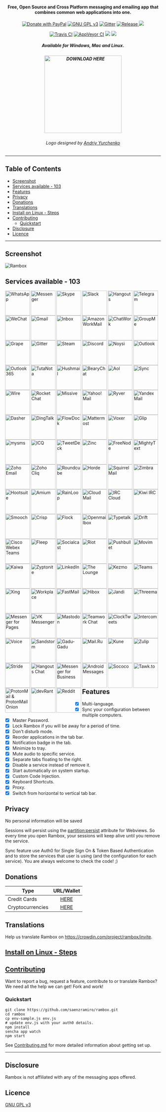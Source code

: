 <div align="center">
  <h1>

  </h1>

  <h4>Free, Open Source and Cross Platform messaging and emailing app that combines common web applications into one.</h4>

  <p>
    <a href="https://www.paypal.com/cgi-bin/webscr?cmd=_s-xclick&hosted_button_id=WU75QWS7LH2CA" target="_blank"><img src="https://img.shields.io/badge/Donate-PayPal-green.svg" alt="Donate with PayPal" /></a>
    <a href="https://www.gnu.org/licenses/gpl-3.0.en.html" target="_blank"><img src="https://img.shields.io/github/license/saenzramiro/rambox.svg" alt="GNU GPL v3" /></a>
    <a href="https://gitter.im/saenzramiro/rambox" target="_blank"><img src="https://badges.gitter.im/saenzramiro/rambox.svg" alt="Gitter" /></a>
    <a href="https://github.com/saenzramiro/rambox/releases/latest" target="_blank">
      <img src="https://img.shields.io/github/release/saenzramiro/rambox.svg" alt="Release" />
    </a>
    <a target="_blank" href="https://crowdin.com/project/rambox"><img src="https://d322cqt584bo4o.cloudfront.net/rambox/localized.svg" /></a>
  </p>
  <p>
    <a href="https://travis-ci.org/saenzramiro/rambox" target="_blank"><img src="https://travis-ci.org/saenzramiro/rambox.svg?branch=master" alt="Travis CI" /></a>
    <a href="https://ci.appveyor.com/project/saenzramiro/rambox" target="_blank"><img src="https://ci.appveyor.com/api/projects/status/3kk9ixjgxwrh7yfy?svg=true" alt="AppVeyor CI" /></a>
    <a href="https://david-dm.org/saenzramiro/rambox" title="Dependency status"><img src="https://david-dm.org/saenzramiro/rambox.svg" /></a>
    <a href="https://david-dm.org/saenzramiro/rambox#info=devDependencies" title="devDependency status"><img src="https://david-dm.org/saenzramiro/rambox/dev-status.svg" /></a>
  </p>

  <h5>Available for Windows, Mac and Linux.</h5>

  <h5><a href="https://rambox.pro/#ce" target="_blank"><img src="https://cdn.rawgit.com/saenzramiro/rambox/gh-pages/images/img-download.svg" width="250" alt="DOWNLOAD HERE" /></a></h5>

  <h6>Logo designed by <a href="https://www.linkedin.com/in/andriyyurchenko/" target="_blank">Andriy Yurchenko</a></h6>
</div>

---

## Table of Contents

- [Screenshot](#screenshot)
- [Services available - 103](#services-available---103)
- [Features](#features)
- [Privacy](#privacy)
- [Donations](#donations)
- [Translations](#translations)
- [Install on Linux - Steps](#install-on-linux---steps)
- [Contributing](#contributing)
  - [Quickstart](#quickstart)
- [Disclosure](#disclosure)
- [Licence](#licence)

---

## Screenshot

![Rambox](./resources/screenshots/mac.png)

## Services available - 103


<img width="80" align="left" src="https://firebasestorage.googleapis.com/v0/b/rambox-d1326.appspot.com/o/services%2Fwhatsapp.png?alt=media" alt="WhatsApp" title="WhatsApp" />
<img width="80" align="left" src="https://firebasestorage.googleapis.com/v0/b/rambox-d1326.appspot.com/o/services%2Fmessenger.png?alt=media" alt="Messenger" title="Messenger" />
<img width="80" align="left" src="https://firebasestorage.googleapis.com/v0/b/rambox-d1326.appspot.com/o/services%2Fskype.png?alt=media" alt="Skype" title="Skype" />
<img width="80" align="left" src="https://firebasestorage.googleapis.com/v0/b/rambox-d1326.appspot.com/o/services%2Fslack.png?alt=media" alt="Slack" title="Slack" />
<img width="80" align="left" src="https://firebasestorage.googleapis.com/v0/b/rambox-d1326.appspot.com/o/services%2Fhangouts.png?alt=media" alt="Hangouts" title="Hangouts" />
<img width="80" align="left" src="https://firebasestorage.googleapis.com/v0/b/rambox-d1326.appspot.com/o/services%2Ftelegram.png?alt=media" alt="Telegram" title="Telegram" />
<img width="80" align="left" src="https://firebasestorage.googleapis.com/v0/b/rambox-d1326.appspot.com/o/services%2Fwechat.png?alt=media" alt="WeChat" title="WeChat" />
<img width="80" align="left" src="https://firebasestorage.googleapis.com/v0/b/rambox-d1326.appspot.com/o/services%2Fgmail.png?alt=media" alt="Gmail" title="Gmail" />
<img width="80" align="left" src="https://firebasestorage.googleapis.com/v0/b/rambox-d1326.appspot.com/o/services%2Finbox.png?alt=media" alt="Inbox" title="Inbox" />
<img width="80" align="left" src="https://firebasestorage.googleapis.com/v0/b/rambox-d1326.appspot.com/o/services%2Fawsworkmail.png?alt=media" alt="Amazon WorkMail" title="Amazon WorkMail" />

<img width="80" align="left" src="https://firebasestorage.googleapis.com/v0/b/rambox-d1326.appspot.com/o/services%2Fchatwork.png?alt=media" alt="ChatWork" title="ChatWork"/>
<img width="80" align="left" src="https://firebasestorage.googleapis.com/v0/b/rambox-d1326.appspot.com/o/services%2Fgroupme.png?alt=media" alt="GroupMe" title="GroupMe"/>
<img width="80" align="left" src="https://firebasestorage.googleapis.com/v0/b/rambox-d1326.appspot.com/o/services%2Fgrape.png?alt=media" alt="Grape" title="Grape"/>
<img width="80" align="left" src="https://firebasestorage.googleapis.com/v0/b/rambox-d1326.appspot.com/o/services%2Fgitter.png?alt=media" alt="Gitter" title="Gitter"/>
<img width="80" align="left" src="https://firebasestorage.googleapis.com/v0/b/rambox-d1326.appspot.com/o/services%2Fsteam.png?alt=media" alt="Steam" title="Steam"/>
<img width="80" align="left" src="https://firebasestorage.googleapis.com/v0/b/rambox-d1326.appspot.com/o/services%2Fdiscord.png?alt=media" alt="Discord" title="Discord"/>
<img width="80" align="left" src="https://firebasestorage.googleapis.com/v0/b/rambox-d1326.appspot.com/o/services%2Fnoysi.png?alt=media" alt="Noysi" title="Noysi"/>
<img width="80" align="left" src="https://firebasestorage.googleapis.com/v0/b/rambox-d1326.appspot.com/o/services%2Foutlook.png?alt=media" alt="Outlook" title="Outlook"/>
<img width="80" align="left" src="https://firebasestorage.googleapis.com/v0/b/rambox-d1326.appspot.com/o/services%2Foutlook365.png?alt=media" alt="Outlook 365" title="Outlook 365"/>
<img width="80" align="left" src="https://firebasestorage.googleapis.com/v0/b/rambox-d1326.appspot.com/o/services%2Ftutanota.png?alt=media" alt="TutaNota" title="TutaNota"/>
<img width="80" align="left" src="https://firebasestorage.googleapis.com/v0/b/rambox-d1326.appspot.com/o/services%2Fhushmail.png?alt=media" alt="Hushmail" title="Hushmail" />

<img width="80" align="left" src="https://firebasestorage.googleapis.com/v0/b/rambox-d1326.appspot.com/o/services%2Fbearychat.png?alt=media" alt="BearyChat" title="BearyChat" />
<img width="80" align="left" src="https://firebasestorage.googleapis.com/v0/b/rambox-d1326.appspot.com/o/services%2Faol.png?alt=media" alt="Aol" title="Aol" />
<img width="80" align="left" src="https://firebasestorage.googleapis.com/v0/b/rambox-d1326.appspot.com/o/services%2Fsync.png?alt=media" alt="Sync" title="Sync" />
<img width="80" align="left" src="https://firebasestorage.googleapis.com/v0/b/rambox-d1326.appspot.com/o/services%2Fwire.png?alt=media" alt="Wire" title="Wire" />
<img width="80" align="left" src="https://firebasestorage.googleapis.com/v0/b/rambox-d1326.appspot.com/o/services%2Frocketchat.png?alt=media" alt="Rocket Chat" title="Rocket Chat" />
<img width="80" align="left" src="https://firebasestorage.googleapis.com/v0/b/rambox-d1326.appspot.com/o/services%2Fmissive.png?alt=media" alt="Missive" title="Missive" />
<img width="80" align="left" src="https://firebasestorage.googleapis.com/v0/b/rambox-d1326.appspot.com/o/services%2Fyahoo.png?alt=media" alt="Yahoo! Mail" title="Yahoo! Mail" />
<img width="80" align="left" src="https://firebasestorage.googleapis.com/v0/b/rambox-d1326.appspot.com/o/services%2Fryver.png?alt=media" alt="Ryver" title="Ryver" />
<img width="80" align="left" src="https://firebasestorage.googleapis.com/v0/b/rambox-d1326.appspot.com/o/services%2Fyandex.png?alt=media" alt="Yandex Mail" title="Yandex Mail" />
<img width="80" align="left" src="https://firebasestorage.googleapis.com/v0/b/rambox-d1326.appspot.com/o/services%2Fdasher.png?alt=media" alt="Dasher" title="Dasher" />
<img width="80" align="left" src="https://firebasestorage.googleapis.com/v0/b/rambox-d1326.appspot.com/o/services%2Fdingtalk.png?alt=media" alt="DingTalk" title="DingTalk" />

<img width="80" align="left" src="https://firebasestorage.googleapis.com/v0/b/rambox-d1326.appspot.com/o/services%2Fflowdock.png?alt=media" alt="FlowDock" title="FlowDock" />
<img width="80" align="left" src="https://firebasestorage.googleapis.com/v0/b/rambox-d1326.appspot.com/o/services%2Fmattermost.png?alt=media" alt="Mattermost" title="Mattermost" />
<img width="80" align="left" src="https://firebasestorage.googleapis.com/v0/b/rambox-d1326.appspot.com/o/services%2Fvoxer.png?alt=media" alt="Voxer" title="Voxer" />
<img width="80" align="left" src="https://firebasestorage.googleapis.com/v0/b/rambox-d1326.appspot.com/o/services%2Fglip.png?alt=media" alt="Glip" title="Glip" />
<img width="80" align="left" src="https://firebasestorage.googleapis.com/v0/b/rambox-d1326.appspot.com/o/services%2Fmysms.png?alt=media" alt="mysms" title="mysms" />
<img width="80" align="left" src="https://firebasestorage.googleapis.com/v0/b/rambox-d1326.appspot.com/o/services%2Ficq.png?alt=media" alt="ICQ" title="ICQ" />
<img width="80" align="left" src="https://firebasestorage.googleapis.com/v0/b/rambox-d1326.appspot.com/o/services%2Ftweetdeck.png?alt=media" alt="TweetDeck" title="TweetDeck" />
<img width="80" align="left" src="https://firebasestorage.googleapis.com/v0/b/rambox-d1326.appspot.com/o/services%2Fzinc.png?alt=media" alt="Zinc" title="Zinc" />
<img width="80" align="left" src="https://firebasestorage.googleapis.com/v0/b/rambox-d1326.appspot.com/o/services%2Ffreenode.png?alt=media" alt="FreeNode" title="FreeNode" />
<img width="80" align="left" src="https://firebasestorage.googleapis.com/v0/b/rambox-d1326.appspot.com/o/services%2Fmightytext.png?alt=media" alt="MightyText" title="MightyText" />

<img width="80" align="left" src="https://firebasestorage.googleapis.com/v0/b/rambox-d1326.appspot.com/o/services%2Fzohoemail.png?alt=media" alt="Zoho Email" title="Zoho Email" />
<img width="80" align="left" src="https://firebasestorage.googleapis.com/v0/b/rambox-d1326.appspot.com/o/services%2Fzohocliq.png?alt=media" alt="Zoho Cliq" title="Zoho Cliq" />
<img width="80" align="left" src="https://firebasestorage.googleapis.com/v0/b/rambox-d1326.appspot.com/o/services%2Froundcube.png?alt=media" alt="Roundcube" title="Roundcube" />
<img width="80" align="left" src="https://firebasestorage.googleapis.com/v0/b/rambox-d1326.appspot.com/o/services%2Fhorde.png?alt=media" alt="Horde" title="Horde" />
<img width="80" align="left" src="https://firebasestorage.googleapis.com/v0/b/rambox-d1326.appspot.com/o/services%2Fsquirrelmail.png?alt=media" alt="SquirrelMail" title="SquirrelMail" />
<img width="80" align="left" src="https://firebasestorage.googleapis.com/v0/b/rambox-d1326.appspot.com/o/services%2Fzimbra.png?alt=media" alt="Zimbra" title="Zimbra" />
<img width="80" align="left" src="https://firebasestorage.googleapis.com/v0/b/rambox-d1326.appspot.com/o/services%2Fhootsuite.png?alt=media" alt="Hootsuite" title="Hootsuite" />
<img width="80" align="left" src="https://firebasestorage.googleapis.com/v0/b/rambox-d1326.appspot.com/o/services%2Famium.png?alt=media" alt="Amium" title="Amium" />
<img width="80" align="left" src="https://firebasestorage.googleapis.com/v0/b/rambox-d1326.appspot.com/o/services%2Frainloop.png?alt=media" alt="RainLoop" title="RainLoop" />
<img width="80" align="left" src="https://firebasestorage.googleapis.com/v0/b/rambox-d1326.appspot.com/o/services%2Ficloud.png?alt=media" alt="iCloud Mail" title="iCloud Mail" />
<img width="80" align="left" src="https://firebasestorage.googleapis.com/v0/b/rambox-d1326.appspot.com/o/services%2Firccloud.png?alt=media" alt="IRC Cloud" title="IRC Cloud" />

<img width="80" align="left" src="https://firebasestorage.googleapis.com/v0/b/rambox-d1326.appspot.com/o/services%2Fkiwi.png?alt=media" alt="Kiwi IRC" title="Kiwi IRC" />
<img width="80" align="left" src="https://firebasestorage.googleapis.com/v0/b/rambox-d1326.appspot.com/o/services%2Fsmooch.png?alt=media" alt="Smooch" title="Smooch" />
<img width="80" align="left" src="https://firebasestorage.googleapis.com/v0/b/rambox-d1326.appspot.com/o/services%2Fcrisp.png?alt=media" alt="Crisp" title="Crisp" />
<img width="80" align="left" src="https://firebasestorage.googleapis.com/v0/b/rambox-d1326.appspot.com/o/services%2Fflock.png?alt=media" alt="Flock" title="Flock" />
<img width="80" align="left" src="https://firebasestorage.googleapis.com/v0/b/rambox-d1326.appspot.com/o/services%2Fopenmailbox.png?alt=media" alt="Openmailbox" title="Openmailbox" />
<img width="80" align="left" src="https://firebasestorage.googleapis.com/v0/b/rambox-d1326.appspot.com/o/services%2Ftypetalk.png?alt=media" alt="Typetalk" title="Typetalk" />
<img width="80" align="left" src="https://firebasestorage.googleapis.com/v0/b/rambox-d1326.appspot.com/o/services%2Fdrift.png?alt=media" alt="Drift" title="Drift" />
<img width="80" align="left" src="https://firebasestorage.googleapis.com/v0/b/rambox-d1326.appspot.com/o/services%2Fwebexteams.png?alt=media" alt="Cisco Webex Teams" title="Cisco Webex Teams" />
<img width="80" align="left" src="https://firebasestorage.googleapis.com/v0/b/rambox-d1326.appspot.com/o/services%2Ffleep.png?alt=media" alt="Fleep" title="Fleep" />
<img width="80" align="left" src="https://firebasestorage.googleapis.com/v0/b/rambox-d1326.appspot.com/o/services%2Fsocialcast.png?alt=media" alt="Socialcast" title="Socialcast" />
<img width="80" align="left" src="https://firebasestorage.googleapis.com/v0/b/rambox-d1326.appspot.com/o/services%2Friot.png?alt=media" alt="Riot" title="Riot" />

<img width="80" align="left" src="https://firebasestorage.googleapis.com/v0/b/rambox-d1326.appspot.com/o/services%2Fpushbullet.png?alt=media" alt="Pushbullet" title="Pushbullet" />
<img width="80" align="left" src="https://firebasestorage.googleapis.com/v0/b/rambox-d1326.appspot.com/o/services%2Fmovim.png?alt=media" alt="Movim" title="Movim" />
<img width="80" align="left" src="https://firebasestorage.googleapis.com/v0/b/rambox-d1326.appspot.com/o/services%2Fkaiwa.png?alt=media" alt="Kaiwa" title="Kaiwa" />
<img width="80" align="left" src="https://firebasestorage.googleapis.com/v0/b/rambox-d1326.appspot.com/o/services%2Fzyptonite.png?alt=media" alt="Zyptonite" title="Zyptonite" />
<img width="80" align="left" src="https://firebasestorage.googleapis.com/v0/b/rambox-d1326.appspot.com/o/services%2Flinkedin.png?alt=media" alt="LinkedIn" title="LinkedIn" />
<img width="80" align="left" src="https://firebasestorage.googleapis.com/v0/b/rambox-d1326.appspot.com/o/services%2Flounge.png?alt=media" alt="The Lounge" title="The Lounge" />
<img width="80" align="left" src="https://firebasestorage.googleapis.com/v0/b/rambox-d1326.appspot.com/o/services%2Fkezmo.png?alt=media" alt="Kezmo" title="Kezmo" />
<img width="80" align="left" src="https://firebasestorage.googleapis.com/v0/b/rambox-d1326.appspot.com/o/services%2Fteams.png?alt=media" alt="Teams" title="Teams" />
<img width="80" align="left" src="https://firebasestorage.googleapis.com/v0/b/rambox-d1326.appspot.com/o/services%2Fxing.png?alt=media" alt="Xing" title="Xing" />
<img width="80" align="left" src="https://firebasestorage.googleapis.com/v0/b/rambox-d1326.appspot.com/o/services%2Fworkplace.png?alt=media" alt="Workplace" title="Workplace" />
<img width="80" align="left" src="https://firebasestorage.googleapis.com/v0/b/rambox-d1326.appspot.com/o/services%2Ffastmail.png?alt=media" alt="FastMail" title="FastMail" />

<img width="80" align="left" src="https://firebasestorage.googleapis.com/v0/b/rambox-d1326.appspot.com/o/services%2Fhibox.png?alt=media" alt="Hibox" title="Hibox" />
<img width="80" align="left" src="https://firebasestorage.googleapis.com/v0/b/rambox-d1326.appspot.com/o/services%2Fjandi.png?alt=media" alt="Jandi" title="Jandi" />
<img width="80" align="left" src="https://firebasestorage.googleapis.com/v0/b/rambox-d1326.appspot.com/o/services%2Fthreema.png?alt=media" alt="Threema" title="Threema" />
<img width="80" align="left" src="https://firebasestorage.googleapis.com/v0/b/rambox-d1326.appspot.com/o/services%2Fmessengerpages.png?alt=media" alt="Messenger for Pages" title="Messenger for Pages" />
<img width="80" align="left" src="https://firebasestorage.googleapis.com/v0/b/rambox-d1326.appspot.com/o/services%2Fvk.png?alt=media" alt="VK Messenger" title="VK Messenger" />
<img width="80" align="left" src="https://firebasestorage.googleapis.com/v0/b/rambox-d1326.appspot.com/o/services%2Fmastodon.png?alt=media" alt="Mastodon" title="Mastodon" />
<img width="80" align="left" src="https://firebasestorage.googleapis.com/v0/b/rambox-d1326.appspot.com/o/services%2Fteamworkchat.png?alt=media" alt="Teamwork Chat" title="Teamwork Chat" />
<img width="80" align="left" src="https://firebasestorage.googleapis.com/v0/b/rambox-d1326.appspot.com/o/services%2Fclocktweets.png?alt=media" alt="ClockTweets" title="ClockTweets" />
<img width="80" align="left" src="https://firebasestorage.googleapis.com/v0/b/rambox-d1326.appspot.com/o/services%2Fintercom.png?alt=media" alt="Intercom" title="Intercom" />
<img width="80" align="left" src="https://firebasestorage.googleapis.com/v0/b/rambox-d1326.appspot.com/o/services%2Fgooglevoice.png?alt=media" alt="Voice" title="Voice" />
<img width="80" align="left" src="https://firebasestorage.googleapis.com/v0/b/rambox-d1326.appspot.com/o/services%2Fsandstorm.png?alt=media" alt="Sandstorm" title="Sandstorm" />

<img width="80" align="left" src="https://firebasestorage.googleapis.com/v0/b/rambox-d1326.appspot.com/o/services%2Fgadugadu.png?alt=media" alt="Gadu-Gadu" title="Gadu-Gadu" />
<img width="80" align="left" src="https://firebasestorage.googleapis.com/v0/b/rambox-d1326.appspot.com/o/services%2Fmailru.png?alt=media" alt="Mail.Ru" title="Mail.Ru" />
<img width="80" align="left" src="https://firebasestorage.googleapis.com/v0/b/rambox-d1326.appspot.com/o/services%2Fkune.png?alt=media" alt="Kune" title="Kune" />
<img width="80" align="left" src="https://firebasestorage.googleapis.com/v0/b/rambox-d1326.appspot.com/o/services%2Fzulip.png?alt=media" alt="Zulip" title="Zulip" />
<img width="80" align="left" src="https://firebasestorage.googleapis.com/v0/b/rambox-d1326.appspot.com/o/services%2Fstride.png?alt=media" alt="Stride" title="Stride" />
<img width="80" align="left" src="https://firebasestorage.googleapis.com/v0/b/rambox-d1326.appspot.com/o/services%2Fhangoutschat.png?alt=media" alt="Hangouts Chat" title="Hangouts Chat" />
<img width="80" align="left" src="https://firebasestorage.googleapis.com/v0/b/rambox-d1326.appspot.com/o/services%2Fmessengerpages.png?alt=media" alt="Messenger for Business" title="Messenger for Business" />
<img width="80" align="left" src="https://firebasestorage.googleapis.com/v0/b/rambox-d1326.appspot.com/o/services%2Fandroidmessages.png?alt=media" alt="Android Messages" title="Android Messages">
<img width="80" align="left" src="https://firebasestorage.googleapis.com/v0/b/rambox-d1326.appspot.com/o/services%2Fsococo.png?alt=media" alt="Sococo" title="Sococo">
<img width="80" align="left" src="https://firebasestorage.googleapis.com/v0/b/rambox-d1326.appspot.com/o/services%2Ftawkto.png?alt=media" alt="Tawk.to" title="Tawk.to">
<img width="80" align="left" src="https://firebasestorage.googleapis.com/v0/b/rambox-d1326.appspot.com/o/services%2Fprotonmail.png?alt=media" alt="ProtonMail & ProtonMail Onion" title="ProtonMail & ProtonMail Onion">
<img width="80" align="left" src="https://firebasestorage.googleapis.com/v0/b/rambox-d1326.appspot.com/o/services%2Fdevrant.png?alt=media" alt="devRant" title="devRant">
<img width="80" align="left" src="https://firebasestorage.googleapis.com/v0/b/rambox-d1326.appspot.com/o/services%2Freddit.png?alt=media" alt="Reddit" title="Reddit">
<br><br><br><br><br><br><br><br><br><br><br><br><br><br><br><br><br><br><br><br><br><br><br><br><br><br><br><br><br><br><br><br><br><br><br><br><br><br><br><br><br><br><br><br>

## Features

- [x] Multi-language.
- [x] Sync your configuration between multiple computers.
- [x] Master Password.
- [x] Lock Rambox if you will be away for a period of time.
- [x] Don't disturb mode.
- [x] Reorder applications in the tab bar.
- [x] Notification badge in the tab.
- [x] Minimize to tray.
- [x] Mute audio to specific service.
- [x] Separate tabs floating to the right.
- [x] Disable a service instead of remove it.
- [x] Start automatically on system startup.
- [x] Custom Code Injection.
- [x] Keyboard Shortcuts.
- [x] Proxy.
- [x] Switch from horizontal to vertical tab bar.

## Privacy

No personal information will be saved

Sessions will persist using the [partition:persist](https://electronjs.org/docs/api/webview-tag#partition) attribute for Webviews.
So every time you open Rambox, your sessions will keep alive until you remove the service.

Sync feature use Auth0 for Single Sign On & Token Based Authentication and to store the services that user is using (and the configuration for each service).
You are always welcome to check the code! ;)

## Donations

| Type             | URL/Wallet                                                                                 |
| ---------------- | :----------------------------------------------------------------------------------------: |
| Credit Cards     | [HERE](https://rambox.app/donate.html) |
| Cryptocurrencies | [HERE](https://www.vaulty.io/v/b6480279-af28-4855-868c-17e5cb0ae7fa)                       |

## Translations

Help us translate Rambox on <https://crowdin.com/project/rambox/invite>.

## [Install on Linux - Steps](https://github.com/ramboxapp/community-edition/wiki/Install-on-Linux)

## [Contributing](./CONTRIBUTING.md)

Want to report a bug, request a feature, contribute to or translate Rambox?
We need all the help we can get!
Fork and work!

### Quickstart

```shell
git clone https://github.com/saenzramiro/rambox.git
cd rambox
cp env-sample.js env.js
# update env.js with your auth0 details.
npm install
sencha app watch
npm start
```

See [Contributing.md](./CONTRIBUTING.md) for more detailed information about getting set up.

---

## Disclosure

Rambox is not affiliated with any of the messaging apps offered.

## Licence

[GNU GPL v3](https://github.com/ramboxapp/community-edition/blob/master/LICENSE)
